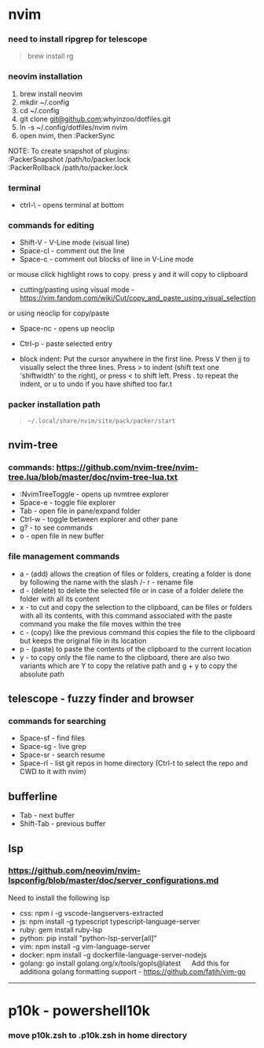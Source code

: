 # nvim

### need to install ripgrep for telescope
> brew install rg

### neovim installation
1. brew install neovim
2. mkdir ~/.config
3. cd ~/.config
4. git clone git@github.com:whyinzoo/dotfiles.git
5. ln -s ~/.config/dotfiles/nvim nvim
6. open nvim, then :PackerSync

NOTE: To create snapshot of plugins:  
:PackerSnapshot /path/to/packer.lock  
:PackerRollback /path/to/packer.lock  

### terminal
- ctrl-\ - opens terminal at bottom


### commands for editing
- Shift-V - V-Line mode (visual line)
- Space-cl - comment out the line
- Space-c - comment out blocks of line in V-Line mode

or
mouse click highlight rows to copy.  press y and it will copy to clipboard
- cutting/pasting using visual mode - https://vim.fandom.com/wiki/Cut/copy_and_paste_using_visual_selection

or using neoclip for copy/paste
- Space-nc - opens up neoclip
- Ctrl-p - paste selected entry

- block indent:
Put the cursor anywhere in the first line.
Press V then jj to visually select the three lines.
Press > to indent (shift text one 'shiftwidth' to the right), or press < to shift left.
Press . to repeat the indent, or u to undo if you have shifted too far.t

### packer installation path
> `~/.local/share/nvim/site/pack/packer/start`


## nvim-tree
### commands: https://github.com/nvim-tree/nvim-tree.lua/blob/master/doc/nvim-tree-lua.txt
- :NvimTreeToggle - opens up nvmtree explorer
- Space-e - toggle file explorer
- Tab - open file in pane/expand folder
- Ctrl-w - toggle between explorer and other pane
- g? - to see commands
- o - open file in new buffer

### file management commands
- a - (add) allows the creation of files or folders, creating a folder is done by following the name with the slash /- r - rename file
- d - (delete) to delete the selected file or in case of a folder delete the folder with all its content
- x - to cut and copy the selection to the clipboard, can be files or folders with all its contents, with this command associated with the paste command you make the file moves within the tree
- c - (copy) like the previous command this copies the file to the clipboard but keeps the original file in its location
- p - (paste) to paste the contents of the clipboard to the current location
- y - to copy only the file name to the clipboard, there are also two variants which are Y to copy the relative path and g + y to copy the absolute path

## telescope - fuzzy finder and browser
### commands for searching
- Space-sf - find files
- Space-sg - live grep
- Space-sr - search resume
- Space-rl - list git repos in home directory  (Ctrl-t to select the repo and CWD to it with nvim)


## bufferline
- Tab - next buffer
- Shift-Tab - previous buffer


## lsp
### https://github.com/neovim/nvim-lspconfig/blob/master/doc/server_configurations.md
Need to install the following lsp
- css: npm i -g vscode-langservers-extracted
- js: npm install -g typescript typescript-language-server
- ruby: gem install ruby-lsp
- python: pip install "python-lsp-server[all]"
- vim: npm install -g vim-language-server
- docker: npm install -g dockerfile-language-server-nodejs
- golang: go install golang.org/x/tools/gopls@latest
&emsp; Add this for additiona golang formatting support - https://github.com/fatih/vim-go
-------------------
# p10k - powershell10k
### move p10k.zsh to .p10k.zsh in home directory
